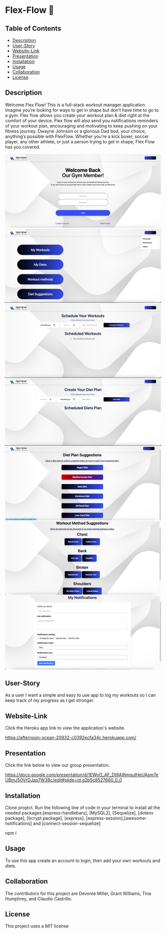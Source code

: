 # Flex-Flow 💪

## Table of Contents
 * [Description](#Description)
 * [User-Story](#User-Story)
 * [Website-Link](#Website-Link)
 * [Presentation](#Presentation)
 * [Installation](#Installation)
 * [Usage](#Usage)
 * [Collaboration](#Collaboration)
 * [License](#License)

## Description 
Welcome Flex Flow! This is a full-stack workout manager application. Imagine you’re looking for ways to get in shape but don’t have time to go to a gym. Flex flow allows you create your workout plan & diet right at the comfort of your device. Flex flow will also send you notifications  reminders of your workout plan, encouraging and motivating to keep pushing on your fitness journey.  Dwayne Johnson or a glorious Dad bod, your choice, anything’s possible with FlexFlow. Whether you’re a kick boxer, soccer player, any other athlete, or just a person trying to get in shape, Flex Flow has you covered.

<img src="./public/assets/loginpage.png" alt="Login Page Screenshot"/>

<img src="./public/assets/hompage.png" alt="Homepage Screenshot"/>

<img src="./public/assets/scheduledworkouts.png" alt="Schedule Workouts Page Screenshot"/>

<img src="./public/assets/scheduleddiets.png" alt="Schedule Diets Page Screenshot"/>

<img src="./public/assets/dietplansuggestions.png" alt="Diet Plan Suggestions Page Screenshot"/>

<img src="./public/assets/workoutmethods.png" alt="Workout Methods Page Screenshot"/>

<img src="./public/assets/mynotifications.png" alt="My Notifications Page Screenshot"/>

## User-Story
As a user I want a simple and easy to use app to log my workouts so I can keep track of my progress as I get stronger.

## Website-Link
Click the Heroku app link to view the application's website. 

https://afternoon-ocean-20932-c0392ecfa34c.herokuapp.com/


## Presentation
Click the link below to view our group presentation.

https://docs.google.com/presentation/d/1EWoO_AF_Dt8A9lmqulHeUAsm7eUBmJ50VrDJap7W3Bc/edit#slide=id.g2b5c8527660_0_0

## Installation
Clone project. Run the following line of code in your terminal to install all the needed packages:[express-handlebars], [MySQL2], [Sequelize], [dotenv package], [bcrypt package], [express], [express-session],[awesome-notifications] and [connect-session-sequelize] 

npm i

## Usage 
To use this app create an account to login, then add your own workouts and diets.

## Collaboration
The contributors for this project are Devonte Miller, Grant Williams, Tina Humphrey, and Claudio Castrillo.
 
## License
This project uses a MIT license 

